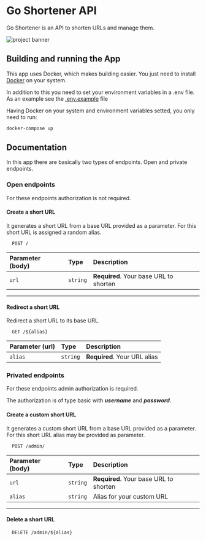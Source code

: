 # Go Shortener API


Go Shortener is an API to shorten URLs and manage them.

![project banner](https://imgur.com/006eNXT.png)

## Building and running the App

This app uses Docker, which makes building easier. You just need to install [Docker](https://docs.docker.com/) on your system.

In addition to this you need to set your environment variables in a .env file. As an example see the [.env.example](https://github.com/renlin-code/go-shortener/blob/master/.env.example) file


Having Docker on your system and environment variables setted, you only need to run:

```bash
docker-compose up
```

## Documentation

In this app there are basically two types of endpoints. Open and private endpoints.

### Open endpoints

For these endpoints authorization is not required.

#### Create a short URL

It generates a short URL from a base URL provided as a parameter. For this short URL is assigned a random alias.

```http
  POST /
```

| Parameter (body) | Type     | Description                |
| :-------- | :------- | :------------------------- |
| `url` | `string` | **Required**. Your base URL to shorten |

---

#### Redirect a short URL

Redirect a short URL to its base URL.

```http
  GET /${alias}
```

| Parameter (url) | Type     | Description               |
| :-------- | :------- | :------------------------------ |
| `alias`      | `string` | **Required**. Your URL alias |


### Privated endpoints

For these endpoints admin authorization is required.

The authorization is of type basic with *****username***** and *****password*****. 

#### Create a custom short URL

It generates a custom short URL from a base URL provided as a parameter. For this short URL alias may be provided as parameter.

```http
  POST /admin/
```

| Parameter (body) | Type     | Description                |
| :-------- | :------- | :------------------------- |
| `url` | `string` | **Required**. Your base URL to shorten |
| `alias` | `string` | Alias for your custom URL |

---

#### Delete a short URL


```http
  DELETE /admin/${alias}
```
